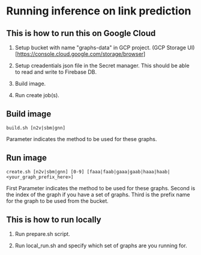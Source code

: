 # Running inference on link prediction

## This is how to run this on Google Cloud

1. Setup bucket with name "graphs-data" in GCP project.
(GCP Storage UI)[https://console.cloud.google.com/storage/browser]

2. Setup creadentials json file in the Secret manager. This should be able to read and write to Firebase DB.

3. Build image.

2. Run create job(s).


## Build image

```
build.sh [n2v|sbm|gnn]
```

Parameter indicates the method to be used for these graphs.

## Run image

```
create.sh [n2v|sbm|gnn] [0-9] [faaa|faab|gaaa|gaab|haaa|haab|<your_graph_prefix_here>]
```

First Parameter indicates the method to be used for these graphs.
Second is the index of the graph if you have a set of graphs.
Third is the prefix name for the graph to be used from the bucket.

## This is how to run locally

1. Run prepare.sh script.

2. Run local_run.sh and specify which set of graphs are you running for.

